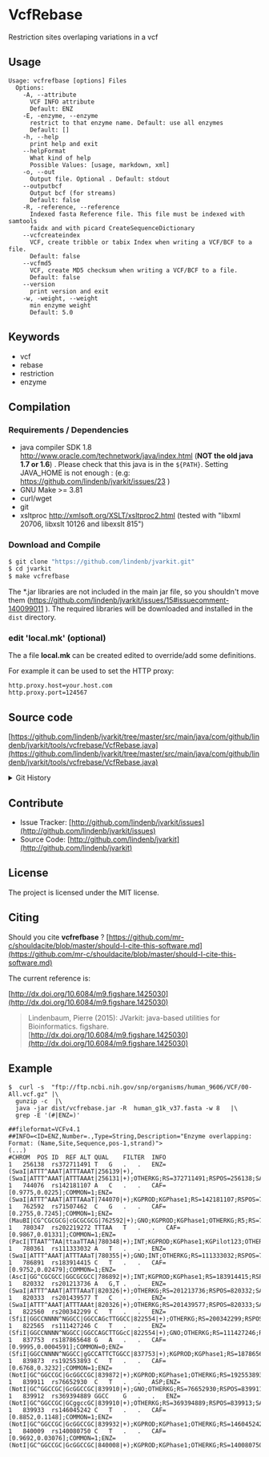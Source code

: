 # VcfRebase

Restriction sites overlaping variations in a vcf


## Usage

```
Usage: vcfrefbase [options] Files
  Options:
    -A, --attribute
      VCF INFO attribute
      Default: ENZ
    -E, -enzyme, --enzyme
      restrict to that enzyme name. Default: use all enzymes
      Default: []
    -h, --help
      print help and exit
    --helpFormat
      What kind of help
      Possible Values: [usage, markdown, xml]
    -o, --out
      Output file. Optional . Default: stdout
    --outputbcf
      Output bcf (for streams)
      Default: false
    -R, -reference, --reference
      Indexed fasta Reference file. This file must be indexed with samtools 
      faidx and with picard CreateSequenceDictionary
    --vcfcreateindex
      VCF, create tribble or tabix Index when writing a VCF/BCF to a file.
      Default: false
    --vcfmd5
      VCF, create MD5 checksum when writing a VCF/BCF to a file.
      Default: false
    --version
      print version and exit
    -w, -weight, --weight
      min enzyme weight
      Default: 5.0

```


## Keywords

 * vcf
 * rebase
 * restriction
 * enzyme


## Compilation

### Requirements / Dependencies

* java compiler SDK 1.8 http://www.oracle.com/technetwork/java/index.html (**NOT the old java 1.7 or 1.6**) . Please check that this java is in the `${PATH}`. Setting JAVA_HOME is not enough : (e.g: https://github.com/lindenb/jvarkit/issues/23 )
* GNU Make >= 3.81
* curl/wget
* git
* xsltproc http://xmlsoft.org/XSLT/xsltproc2.html (tested with "libxml 20706, libxslt 10126 and libexslt 815")


### Download and Compile

```bash
$ git clone "https://github.com/lindenb/jvarkit.git"
$ cd jvarkit
$ make vcfrefbase
```

The *.jar libraries are not included in the main jar file, so you shouldn't move them (https://github.com/lindenb/jvarkit/issues/15#issuecomment-140099011 ).
The required libraries will be downloaded and installed in the `dist` directory.

### edit 'local.mk' (optional)

The a file **local.mk** can be created edited to override/add some definitions.

For example it can be used to set the HTTP proxy:

```
http.proxy.host=your.host.com
http.proxy.port=124567
```
## Source code 

[https://github.com/lindenb/jvarkit/tree/master/src/main/java/com/github/lindenb/jvarkit/tools/vcfrebase/VcfRebase.java](https://github.com/lindenb/jvarkit/tree/master/src/main/java/com/github/lindenb/jvarkit/tools/vcfrebase/VcfRebase.java)


<details>
<summary>Git History</summary>

```
Thu Sep 21 17:14:45 2017 +0200 ; moving to factories ; https://github.com/lindenb/jvarkit/commit/dede8184edc7e773732bdd393f47f204fd900d79
Fri Aug 11 15:52:02 2017 +0200 ; git history, formatting ; https://github.com/lindenb/jvarkit/commit/cf2eb57ad251cd15ae1332db9dcd062cae607d38
Tue Jun 6 18:06:17 2017 +0200 ; postponed vcf ; https://github.com/lindenb/jvarkit/commit/bcd52318caf3cd76ce8662485ffaacaabde97caf
Mon May 15 10:41:51 2017 +0200 ; cont ; https://github.com/lindenb/jvarkit/commit/c13a658b2ed3bc5dd6ade57190e1dab05bf70612
Thu Mar 30 17:38:36 2017 +0200 ; cont ; https://github.com/lindenb/jvarkit/commit/bba625df69e00a0aa54de192cdce6fda110a65b4
Mon Mar 27 17:55:22 2017 +0200 ; cont ; https://github.com/lindenb/jvarkit/commit/3b7033dcb365493f62d7b78ca4410b6bf3cd716d
Mon Nov 30 16:53:51 2015 +0100 ; cont ; https://github.com/lindenb/jvarkit/commit/89f3cbe043ac8c52735feec5b45e43cf873b7179
Mon Jun 22 14:55:09 2015 +0200 ; cont ; https://github.com/lindenb/jvarkit/commit/44c533625c38c0538767462793a990e7b3bc5b3d
Mon Jun 1 15:27:11 2015 +0200 ; change getChrom() to getContig() ; https://github.com/lindenb/jvarkit/commit/5abd60afcdc2d5160164ae6e18087abf66d8fcfe
Fri Jan 23 09:07:46 2015 +0100 ; MAPQ=0 in samstats01, updated SequenceOntology , updated vep ; https://github.com/lindenb/jvarkit/commit/388c0adae3f111c3d77819a19c756755e40bf5f3
Mon May 12 10:28:28 2014 +0200 ; first sed on files ; https://github.com/lindenb/jvarkit/commit/79ae202e237f53b7edb94f4326fee79b2f71b8e8
Fri Dec 6 15:55:48 2013 +0100 ; bamstats 01 : count X and Y ; https://github.com/lindenb/jvarkit/commit/6c29728c3b83cde2247659e1c39aa355971f1f6d
Fri Nov 15 12:33:13 2013 +0100 ; vcf rebase ; https://github.com/lindenb/jvarkit/commit/a966b4adf21e22309466eaf84da60518bb078bf0
```

</details>

## Contribute

- Issue Tracker: [http://github.com/lindenb/jvarkit/issues](http://github.com/lindenb/jvarkit/issues)
- Source Code: [http://github.com/lindenb/jvarkit](http://github.com/lindenb/jvarkit)

## License

The project is licensed under the MIT license.

## Citing

Should you cite **vcfrefbase** ? [https://github.com/mr-c/shouldacite/blob/master/should-I-cite-this-software.md](https://github.com/mr-c/shouldacite/blob/master/should-I-cite-this-software.md)

The current reference is:

[http://dx.doi.org/10.6084/m9.figshare.1425030](http://dx.doi.org/10.6084/m9.figshare.1425030)

> Lindenbaum, Pierre (2015): JVarkit: java-based utilities for Bioinformatics. figshare.
> [http://dx.doi.org/10.6084/m9.figshare.1425030](http://dx.doi.org/10.6084/m9.figshare.1425030)

 
 ## Example
 

 ```
 $  curl -s  "ftp://ftp.ncbi.nih.gov/snp/organisms/human_9606/VCF/00-All.vcf.gz" |\
   gunzip -c  |\
   java -jar dist/vcfrebase.jar -R  human_g1k_v37.fasta -w 8   |\
   grep -E '(#|ENZ=)' 

##fileformat=VCFv4.1
##INFO=<ID=ENZ,Number=.,Type=String,Description="Enzyme overlapping: Format: (Name,Site,Sequence,pos-1,strand)">
(...)
#CHROM	POS	ID	REF	ALT	QUAL	FILTER	INFO
1	256138	rs372711491	T	G	.	.	ENZ=(SwaI|ATTT^AAAT|ATTTAAAT|256139|+),(SwaI|ATTT^AAAT|ATTTAAAt|256131|+);OTHERKG;RS=372711491;RSPOS=256138;SAO=0;SSR=0;VC=SNV;VP=0x050000000001000002000100;WGT=1;dbSNPBuildID=138
1	744076	rs142181107	A	C	.	.	CAF=[0.9775,0.0225];COMMON=1;ENZ=(SwaI|ATTT^AAAT|ATTTAAaT|744070|+);KGPROD;KGPhase1;RS=142181107;RSPOS=744076;SAO=0;SSR=0;VC=SNV;VP=0x050000000001100014000100;WGT=1;dbSNPBuildID=134
1	762592	rs71507462	C	G	.	.	CAF=[0.2755,0.7245];COMMON=1;ENZ=(MauBI|CG^CGCGCG|cGCGCGCG|762592|+);GNO;KGPROD;KGPhase1;OTHERKG;R5;RS=71507462;RSPOS=762592;SAO=0;SLO;SSR=0;VC=SNV;VP=0x050100020001100116000100;WGT=1;dbSNPBuildID=130
1	780347	rs202219272	TTTAA	T	.	.	CAF=[0.9867,0.01331];COMMON=1;ENZ=(PacI|TTAAT^TAA|ttaaTTAA|780348|+);INT;KGPROD;KGPhase1;KGPilot123;OTHERKG;RS=202219272;RSPOS=780348;SAO=0;SSR=0;VC=DIV;VP=0x05000008000110001e000200;WGT=1;dbSNPBuildID=137
1	780361	rs111333032	A	T	.	.	ENZ=(SwaI|ATTT^AAAT|ATTTAAaT|780355|+);GNO;INT;OTHERKG;RS=111333032;RSPOS=780361;SAO=0;SLO;SSR=0;VC=SNV;VP=0x050100080001000102000100;WGT=1;dbSNPBuildID=132
1	786891	rs183914415	C	T	.	.	CAF=[0.9752,0.02479];COMMON=1;ENZ=(AscI|GG^CGCGCC|GGCGCGCC|786892|+);INT;KGPROD;KGPhase1;RS=183914415;RSPOS=786891;SAO=0;SSR=0;VC=SNV;VP=0x050000080001100014000100;WGT=1;dbSNPBuildID=135
1	820332	rs201213736	A	G,T	.	.	ENZ=(SwaI|ATTT^AAAT|ATTTAAaT|820326|+);OTHERKG;RS=201213736;RSPOS=820332;SAO=0;SSR=0;VC=SNV;VP=0x050000000001000002000100;WGT=1;dbSNPBuildID=137
1	820333	rs201439577	T	C	.	.	ENZ=(SwaI|ATTT^AAAT|ATTTAAAt|820326|+);OTHERKG;RS=201439577;RSPOS=820333;SAO=0;SSR=0;VC=SNV;VP=0x050000000001000002000100;WGT=1;dbSNPBuildID=137
1	822560	rs200342299	C	T	.	.	ENZ=(SfiI|GGCCNNNN^NGGCC|GGCCAGcTTGGCC|822554|+);OTHERKG;RS=200342299;RSPOS=822560;SAO=0;SSR=0;VC=SNV;VP=0x050000000001000002000100;WGT=1;dbSNPBuildID=137
1	822565	rs111427246	C	T	.	.	ENZ=(SfiI|GGCCNNNN^NGGCC|GGCCAGCTTGGcC|822554|+);GNO;OTHERKG;RS=111427246;RSPOS=822565;SAO=0;SLO;SSR=0;VC=SNV;VP=0x050100000001000102000100;WGT=1;dbSNPBuildID=132
1	837753	rs187865648	G	A	.	.	CAF=[0.9995,0.0004591];COMMON=0;ENZ=(SfiI|GGCCNNNN^NGGCC|gGCCATTCTGGCC|837753|+);KGPROD;KGPhase1;RS=187865648;RSPOS=837753;SAO=0;SSR=0;VC=SNV;VP=0x050000000001000014000100;WGT=1;dbSNPBuildID=135
1	839873	rs192553893	C	T	.	.	CAF=[0.6768,0.3232];COMMON=1;ENZ=(NotI|GC^GGCCGC|GcGGCCGC|839872|+);KGPROD;KGPhase1;OTHERKG;RS=192553893;RSPOS=839873;SAO=0;SSR=0;VC=SNV;VP=0x050000000001100016000100;WGT=1;dbSNPBuildID=135
1	839911	rs76652930	C	T	.	.	ASP;ENZ=(NotI|GC^GGCCGC|GcGGCCGC|839910|+);GNO;OTHERKG;RS=76652930;RSPOS=839911;SAO=0;SSR=0;VC=SNV;VP=0x050000000005000102000100;WGT=1;dbSNPBuildID=131
1	839912	rs369394889	GGCC	G	.	.	ENZ=(NotI|GC^GGCCGC|GCggccGC|839910|+);OTHERKG;RS=369394889;RSPOS=839913;SAO=0;SSR=0;VC=DIV;VP=0x050000000001000002000200;WGT=1;dbSNPBuildID=138
1	839933	rs146045242	C	T	.	.	CAF=[0.8852,0.1148];COMMON=1;ENZ=(NotI|GC^GGCCGC|GcGGCCGC|839932|+);KGPROD;KGPhase1;OTHERKG;RS=146045242;RSPOS=839933;SAO=0;SSR=0;VC=SNV;VP=0x050000000001100016000100;WGT=1;dbSNPBuildID=134
1	840009	rs140080750	C	T	.	.	CAF=[0.9692,0.03076];COMMON=1;ENZ=(NotI|GC^GGCCGC|GcGGCCGC|840008|+);KGPROD;KGPhase1;OTHERKG;RS=140080750;RSPOS=840009;SAO=0;SSR=0;VC=SNV;VP=0x050000000001100016000100;WGT=1;dbSNPBuildID=134
```
 

